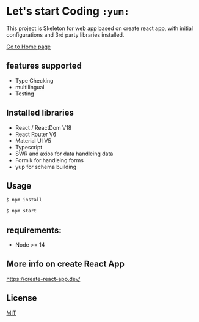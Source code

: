 # Let's start Coding `:yum:` 

This project is Skeleton for web app based on create react app, with initial configurations and 3rd party libraries installed.

[Go to Home page ](https://charradighassen.github.io/react-skeleton/)
 
## features supported
* Type Checking
* multilingual
* Testing 

## Installed libraries
* React / ReactDom  V18
* React Router V6
* Material UI V5
* Typescript
* SWR and axios for data handleing data
* Formik for handleing forms
* yup for schema building

## Usage

```bash
$ npm install

$ npm start
```

## requirements:
* Node >= 14

## More info on create React App
https://create-react-app.dev/


## License

[MIT](https://choosealicense.com/licenses/mit/)